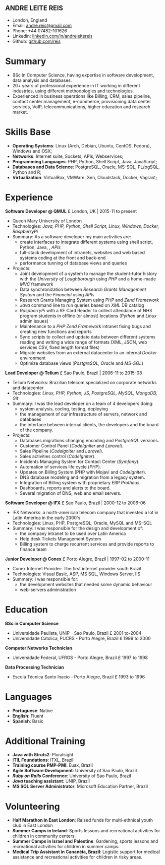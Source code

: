 ## ANDRE LEITE REIS

- London, England
- Email: andre.reis@gmail.com
- Phone: +44 07482-101626
- Linkedin: [linkedin.com/in/andreleitereis](https://linkedin.com/in/andreleitereis)
- Github: [github.com/reis](https://github.com/reis)

# Summary

- BSc in Computer Science, having expertise in software development, data analysis and databases.
- 20+ years of professional experience in IT working in different industries, using different methodologies and technologies.
- Experienced in business operations like Billing, CRM, sales pipeline, contact center management, e-commerce, provisioning data center services, VoIP, telecommunications, higher education and research market.

# Skills Base

- **Operating Systems**: Linux (Arch, Debian, Ubuntu, CentOS, Fedora), Windows and OSX;
- **Networks**: Internet suite, Sockets, APIs, Webservices;
- **Programming Languages**: PHP, Python, Shell Script, Java, JavaScript;
- **Databases and Data Science**: PostgreSQL, Oracle, MS-SQL, PL/pgSQL, Python and R;
- **Virtualization**: VirtualBox, VMWare, Xen, Cloudstack, Docker, Vagrant;

# Experience

**Software Developer @ QMUL** £ London, UK | 2015-11 to present

- Queen Mary University of London
- Technologies: _Java, PHP, Python, Shell Script, Linux, Windows, Docker, RaspberryPi_
- Summary: As a software developer my main activities are:
  - create interfaces to integrate different systems using shell script, Python, Java, , _APIs_
  - full-stack development of intranets, websites and web based systems coding at the front and back-end
  - performance tunning of database views and queries
- Projects:
  - Joint development of a system to manage the student-tutor history with the _University of Loughborough_ using _PHP_ and a home-made _MVC_ framework
  - Data synchronization between _Research Grants Management System_ and the _Financial_ using _APIs_
  - Research Grants Managing System using _PHP_ and _Zend Framework_
  - _Java_ command line to run queries based on _XML_ DB catalog
  - _RaspberryPi_ with a RF Card Reader to collect attendance of NHS program students in offline (or almost) locations (_Python_ and _Linux_       admin issues)
  - Maintenance to a _PHP Zend Framework_ intranet fixing bugs and creating new functions and reports
  - Sync scripts to collect and update data between different systems reading and writing a wide range of formats (XML, JSON, web services      CSV, fixed length format files)
  - Migrate websites from an external datacenter to an internal _Docker_ environment
  - Optimize database views (_PostgreSQL, Oracle_ and _MS-SQL_)

**Lead Developer @ Telium**  £  Sao Paulo, Brazil | 2006-11 to 2015-08

- Telium Networks: Brazilian telecom specialized on corporate networks and datacenter
- Technologies: _Linux, PHP, Python, JS, PostgreSQL, MySQL, MongoDB, Git_
- Summary: I was the lead developer on a team of 4 developers doing:
  - system analysis, coding, testing, deploying
  - the management of our infrastructure of servers, network and databases
  - the interface between internal clients, the developers and the board of the company.
- Projects:
  - Databases migrations changing encoding and _PostgreSQL_ versions.
  - Customer Control Panel (_CodeIgniter_ and _Laravel_).
  - Sales Pipeline (_CodeIgniter_ and _Laravel_).
  - Sales activities control (_CodeIgniter_).
  - Incidents Managing System for Contact Center (_Symfony_).
  - Automation of services life cycle (_PHP_).
  - Updates on Billing System (PHP with Mojavi and _CodeIgniter_).
  - DNS database modeling and migration from a legacy system.
  - Integration of Billing system with proprietary ERP _Protheus_.
  - Dashboards, reports and alerts to the board.
  - Several migration of DNS, web and email servers.

**Software Developer @ IFX**  £  Sao Paulo, Brazil | 2000-12 to 2006-06

- IFX Networks: a north-american telecom company that invested a lot in Latin America in the early 2000's
- Technologies: Linux, PHP, PostgreSQL, Oracle, MySQL and MS-SQL
- Summary: I was responsible for the design and development of:
  - the company intranet to be used over Latin America
  - Help desk Tickets Management System
  - Billing system to charge recurrent services and provide reports to finance team

**Junior Developer @ Conex**  £  Porto Alegre, Brazil | 1997-02 to 2000-11

- Conex Internet Provider: The first internet provider south Brazil
- Technologies: Visual Basic, ASP, MS SQL, Windows Server, IIS
- Summary: I was responsible for:
  - the development websites that needed some dynamic behaviour
  - web-servers administration

# Education

**BSc in Computer Science**

- Universidade Paulista, UNIP - Sao Paulo, Brazil £ 2001 to-2004
- Universidade Católica, PUCRS - Porto Alegre, Brazil £ 1999 to 2000

**Computer Networks Technician**

- Universidade Federal, UFRGS - Porto Alegre, Brazil £ 1997 to 1998

**Data Processing Technician**

- Escola Técnica Santo Inacio - Porto Alegre, Brazil £ 1993 to 1996

# Languages

- **Portuguese**: Native
- **English**: Fluent
- **Spanish**: Basic

# Additional Training

- **Java with Struts2**: Pluralsight
- **ITIL Foundations**: ITXL, Brazil
- **Training course PMP-PMI**: Euax, Brazil
- **Agile Software Development**: University of Sao Paulo, Brazil
- **_Ruby on Rails_ Conference**: University of Sao Paulo, Brazil
- **_Java_ teaching assistant**: UNIP, Brazil
- **MS SQL Server Administrator**: Microsoft Education Partner, Brazil

# Volunteering

- **Half Marathon in East London**: Raised funds for multi-ethnical youth club in East London
- **Summer Camps in Ireland**: Sports lessons and recreational activities for children in community centers.
- **Summer Camps in Israel and Palestine**: Gardening, sports lessons and recreational activities for children in summer camps.
- **Medical Trip Assistant in Cananéia, Brazil**: Logistic support for medical assistance and recreational activities for children in risky areas.